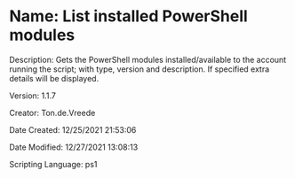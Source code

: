 ﻿# Name: List installed PowerShell modules

Description: Gets the PowerShell modules installed/available to the account running the script; with type, version and description. If specified extra details will be displayed.


Version: 1.1.7

Creator: Ton.de.Vreede

Date Created: 12/25/2021 21:53:06

Date Modified: 12/27/2021 13:08:13

Scripting Language: ps1

